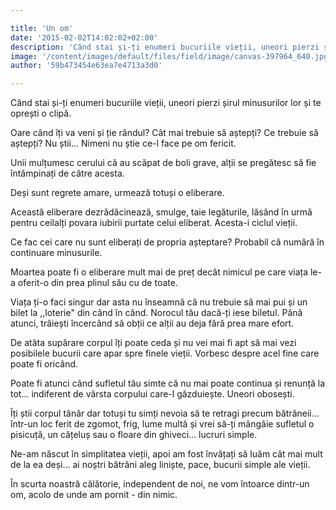 ```yaml
---

title: 'Un om'
date: '2015-02-02T14:02:02+02:00'
description: 'Când stai și-ți enumeri bucuriile vieții, uneori pierzi șirul minusurilor lor șite oprești o clipă.Oare când îți va veni și ție rândul? Cât mai trebuie să aștepți? Ce trebuie săaștepți? Nu știi... Nim'
image: '/content/images/default/files/field/image/canvas-397964_640.jpg'
author: '59b473454e63ea7e4713a3d0'

---
```

<div class="kg-card-markdown"><p>Când stai și-ți enumeri bucuriile vieții, uneori pierzi șirul minusurilor lor și te oprești o clipă.</p>
<p>Oare când îți va veni și ție rândul? Cât mai trebuie să aștepți? Ce trebuie să aștepți? Nu știi... Nimeni nu știe ce-l face pe om fericit.</p>
<p>Unii mulțumesc cerului că au scăpat de boli grave, alții se pregătesc să fie întâmpinați de către acesta.</p>
<p>Deși sunt regrete amare, urmează totuși o eliberare.</p>
<p>Această eliberare dezrădăcinează, smulge, taie legăturile, lăsând în urmă pentru ceilalți povara iubirii purtate celui eliberat. Acesta-i ciclul vieții.</p>
<p>Ce fac cei care nu sunt eliberați de propria așteptare? Probabil că numără în continuare minusurile.</p>
<p>Moartea poate fi o eliberare mult mai de preț decât nimicul pe care viața le-a oferit-o din prea plinul său cu de toate.</p>
<p>Viața ți-o faci singur dar asta nu înseamnă că nu trebuie să mai pui și un bilet la ,,loterie" din când în când. Norocul tău dacă-ți iese biletul. Până atunci, trăiești încercând să obții ce alții au deja fără prea mare efort.</p>
<p>De atâta supărare corpul îți poate ceda și nu vei mai fi apt să mai vezi posibilele bucurii care apar spre finele vieții. Vorbesc despre acel fine care poate fi oricând.</p>
<p>Poate fi atunci când sufletul tău simte că nu mai poate continua și renunță la tot... indiferent de vârsta corpului care-l găzduiește. Uneori obosești.</p>
<p>Îți știi corpul tânăr dar totuși tu simți nevoia să te retragi precum bătrâneii... într-un loc ferit de zgomot, frig, lume multă și vrei să-ți mângâie sufletul o pisicuță, un cățeluș sau o floare din ghiveci... lucruri simple.</p>
<p>Ne-am născut în simplitatea vieții, apoi am fost învățați să luăm cât mai mult de la ea deși... ai noștri bătrâni aleg liniște, pace, bucurii simple ale vieții.</p>
<p>În scurta noastră călătorie, independent de noi, ne vom întoarce dintr-un om, acolo de unde am pornit - din nimic.  </p>
</div>
